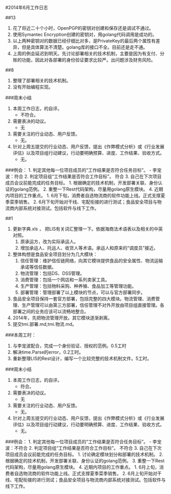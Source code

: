 #2014年6月工作日志

##13
1. 花了将近二十个小时，OpenPGP的密钥对创建和保存还是调试不通过。
2. 使用Symantec Encryption创建的密钥对，用golang代码调用是成功的。
3. 以上两种密钥对的数据已经仔细比对多，是PrivateKey的最后两个属性有差异，但是具体算法不清楚。golang库的接口不全。目前还是走不通。
4. 上周的例会延迟到明天。先讨论部署相关的技术机制，主要是因为有支付、分账的功能，因此对各部署的身份验证要求比较严。出问题涉及财务风险。

##8
1. 整理了部署相关的技术机制。
2. 没有开始编程实现。


###周末小结
1. 本周工作日志，的自评。
	- 不符合。
2. 需要表决的动议。
	- 无
3. 需要关注的行业动态、用户反馈。
	- 无。 
4. 针对上周五提交的行业动态、用户反馈，提出《作弊模式分析》或《行业发展评估》以及项目组行动建议，行动要明确预算、进度、工作结果、验收方式。
	- 无。

###例会：
	1. 判定其他每一位项目成员的“工作结果是否符合任务目标”。
		- 李宠波：符合
	2. 判定项目组“工作结果是否符合工作目标”。
		 符合
	3. 自己在下次项目成员会议前能完成的任务目标。
		1. 根据确定的技术机制，开发部署关联、身份认证的golang范例。
		2. 重整一下Rest代码架构，尽量用golang原生模块。
	4. 近期内项目的工作重点。
		1. 6月下旬，消费者自选物流商的软件功能上线。正式支撑夏季菜季销售。
		2. 6月下旬开始对干线、宅配衔接的进行测试；食品安全项目与物流商内部系统对接测试。包括软件与线下工作。

##1
1. 更新字典.xls ， 把LIS有关词汇整理一下。依据海商法术语表以及相关的中英对照。
	1. 原承运方，改为实际承运人。
	2. 增加承运人、托运人、收货人等术语。承运人和原来的“调度员”接近。
2. 整体构想是食品安全项目划分为几大模块：
	1. 信任管理：维护信任链网络，向其它模块提供食品的安全属性、物流运输承诺等信任数据。
	2. 物流管理：包括DS、DSS管理。
	3. 消费管理：包括一个网店和一系列卖家工具。
	4. 生产管理：包括物料采购、种养殖、食品加工等管理功能。
	5. 部署管理：管理部署了以上模块的节点，可以与官方部署同步。
3. 食品安全项目保持一套官方部署，包括完整的四大模块。物流管理、消费管理、生产管理可以由第三方部署，信任管理不对外开放由项目组直接管理。各部署之间的业务应该可以流畅地整合。
4. 2014年，先把物流管理开放。其它模块逐渐剥离。
5. 提交tmi.部署.md,tmi.物流.md。

###本周工时：
1. 与李宠波配合，完成一个身份验证、授权的范例。0.5工时
2. 解决time.Parse的error，0.2工时。
3. 重新整理LIS的Rest设计，编写一个比较完整的技术机制文件。5工时。


###周末小结
1. 本周工作日志，的自评。
	- 符合。
2. 需要表决的动议。
	- 无
3. 需要关注的行业动态、用户反馈。
	- 无。 
4. 针对上周五提交的行业动态、用户反馈，提出《作弊模式分析》或《行业发展评估》以及项目组行动建议，行动要明确预算、进度、工作结果、验收方式。
	- 无。

###例会：
	1. 判定其他每一位项目成员的“工作结果是否符合任务目标”。
		- 李宠波：不符合
	2. 判定项目组“工作结果是否符合工作目标”。
		 不符合
	3. 自己在下次项目成员会议前能完成的任务目标。
		1. 讨论确定模块划分和部署的技术机制。
		2. 根据确定的技术机制，开发部署关联、身份认证的golang范例。
		3. 重整一下Rest代码架构，尽量用golang原生模块。
	4. 近期内项目的工作重点。
		1. 6月上旬，消费者自选物流商的软件功能上线。正式支撑夏季菜季销售。
		2. 6月上旬开始对干线、宅配衔接的进行测试；食品安全项目与物流商内部系统对接测试。包括软件与线下工作。
